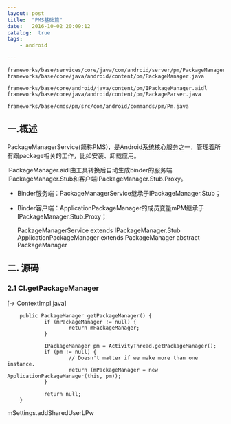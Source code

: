 ```yaml
---
layout: post
title:  "PMS基础篇"
date:   2016-10-02 20:09:12
catalog:  true
tags:
    - android

---
```


	frameworks/base/services/core/java/com/android/server/pm/PackageManagerService.java
	frameworks/base/core/java/android/content/pm/PackageManager.java

	frameworks/base/core/android/java/content/pm/IPackageManager.aidl
	frameworks/base/core/java/android/content/pm/PackageParser.java

	frameworks/base/cmds/pm/src/com/android/commands/pm/Pm.java

## 一.概述

PackageManagerService(简称PMS)，是Android系统核心服务之一，管理着所有跟package相关的工作，比如安装、卸载应用。

IPackageManager.aidl由工具转换后自动生成binder的服务端IPackageManager.Stub和客户端IPackageManager.Stub.Proxy。

- Binder服务端：PackageManagerService继承于IPackageManager.Stub；
- Binder客户端：ApplicationPackageManager的成员变量mPM继承于IPackageManager.Stub.Proxy；


	PackageManagerService extends IPackageManager.Stub
	ApplicationPackageManager extends PackageManager
	abstract PackageManager
	
## 二. 源码

### 2.1 CI.getPackageManager

[-> ContextImpl.java]

		public PackageManager getPackageManager() {
				if (mPackageManager != null) {
						return mPackageManager;
				}

				IPackageManager pm = ActivityThread.getPackageManager();
				if (pm != null) {
						// Doesn't matter if we make more than one instance.
						return (mPackageManager = new ApplicationPackageManager(this, pm));
				}

				return null;
		}
		
mSettings.addSharedUserLPw
